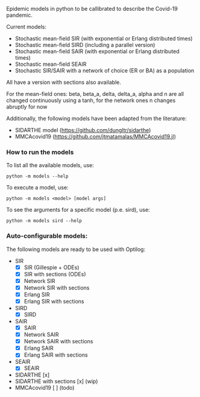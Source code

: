 Epidemic models in python to be callibrated to describe the Covid-19 pandemic.

Current models:

- Stochastic mean-field SIR (with exponential or Erlang distributed times)
- Stochastic mean-field SIRD (including a parallel version)
- Stochastic mean-field SAIR (with exponential or Erlang distributed times)
- Stochastic mean-field SEAIR
- Stochastic SIR/SAIR with a network of choice (ER or BA) as a population

All have a version with sections also available.

For the mean-field ones: beta, beta_a, delta, delta_a, alpha and n are all
changed continuously using a tanh, for the network ones n changes abruptly for
now

Additionally, the following models have been adapted from the literature:

- SIDARTHE model (https://github.com/dungltr/sidarthe)
- MMCAcovid19 (https://github.com/jtmatamalas/MMCAcovid19.jl)

### How to run the models

To list all the available models, use:

```shell script
python -m models --help
```

To execute a model, use:

```shell script
python -m models <model> [model args]
```

To see the arguments for a specific model (p.e. sird), use:

```shell script
python -m models sird --help
```

### Auto-configurable models:

The following models are ready to be used with Optilog:

- SIR
  - [x] SIR (Gillespie + ODEs)
  - [x] SIR with sections (ODEs)
  - [x] Network SIR
  - [x] Network SIR with sections
  - [x] Erlang SIR
  - [x] Erlang SIR with sections
- SIRD
  - [x] SIRD
- SAIR
  - [x] SAIR
  - [x] Network SAIR
  - [x] Network SAIR with sections
  - [x] Erlang SAIR
  - [x] Erlang SAIR with sections
- SEAIR
  - [x] SEAIR
- SIDARTHE [x]
- SIDARTHE with sections [x] (wip)
- MMCAcovid19 [ ] (todo)
